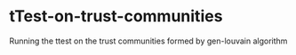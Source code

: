 # tTest-on-trust-communities
Running the ttest on the trust communities formed by gen-louvain algorithm
